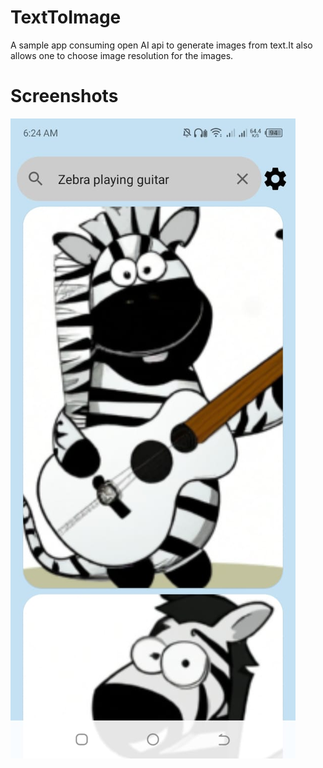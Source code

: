 # TextToImage
A sample app consuming open AI api to generate images from text.It also allows one to choose image resolution for the images.

# Screenshots

![screenshot](screenshots/homepage.jpeg)
